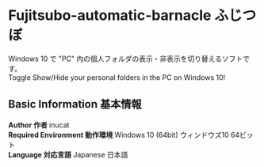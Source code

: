 # Fujitsubo-automatic-barnacle ふじつぼ
Windows 10 で "PC" 内の個人フォルダの表示・非表示を切り替えるソフトです。  
Toggle Show/Hide your personal folders in the PC on Windows 10!

## Basic Information 基本情報
**Author 作者** inucat  
**Required Environment 動作環境** Windows 10 (64bit) ウィンドウズ10 64ビット  
**Language 対応言語** Japanese 日本語  
